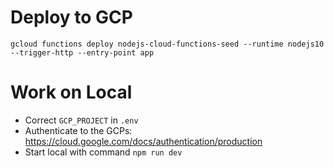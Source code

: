 # Deploy to GCP

```
gcloud functions deploy nodejs-cloud-functions-seed --runtime nodejs10 --trigger-http --entry-point app
```

# Work on Local

* Correct `GCP_PROJECT` in `.env`
* Authenticate to the GCPs: https://cloud.google.com/docs/authentication/production
* Start local with command `npm run dev`
